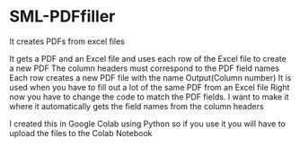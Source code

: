 # SML-PDFfiller
It creates PDFs from excel files

It gets a PDF and an Excel file and uses each row of the Excel file to create a new PDF
The column headers must correspond to the PDF field names
Each row creates a new PDF file with the name Output(Column number) 
It is used when you have to fill out a lot of the same PDF from an Excel file
Right now you have to change the code to match the PDF fields.  I want to make it where it automatically gets the field names from the column headers

I created this in Google Colab using Python so if you use it you will have to upload the files to the Colab Notebook
